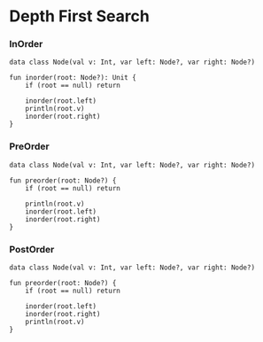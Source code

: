 

# Depth First Search

### InOrder

    data class Node(val v: Int, var left: Node?, var right: Node?)

    fun inorder(root: Node?): Unit {
        if (root == null) return

        inorder(root.left)
        println(root.v)
        inorder(root.right)
    }

### PreOrder
    
    data class Node(val v: Int, var left: Node?, var right: Node?)

    fun preorder(root: Node?) {
        if (root == null) return

        println(root.v)
        inorder(root.left)
        inorder(root.right)
    }

### PostOrder
    
    data class Node(val v: Int, var left: Node?, var right: Node?)

    fun preorder(root: Node?) {
        if (root == null) return

        inorder(root.left)
        inorder(root.right)
        println(root.v)
    }